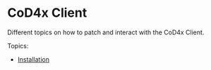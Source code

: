 # CoD4x Client

Different topics on how to patch and interact with the CoD4x Client.

Topics:

* [Installation](/cod4x-client/installation.md)



